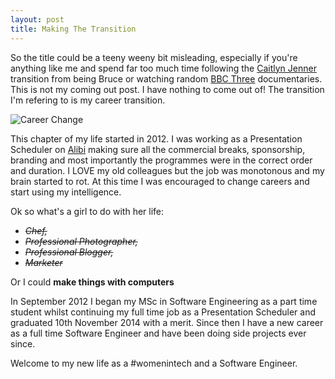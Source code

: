 ```yaml
---
layout: post
title: Making The Transition
---
```


So the title could be a teeny weeny bit misleading, especially if you're anything like me and spend far too much time following the [Caitlyn Jenner](https://www.google.co.uk/webhp?sourceid=chrome-instant&ion=1&espv=2&ie=UTF-8#q=caitlyn+jenner+transition) transition from being Bruce or watching random [BBC Three](http://www.bbc.co.uk/bbcthree) documentaries. This is not my coming out post. I have nothing to come out of! The transition I'm refering to is my career transition.

![Career Change](http://www.personalbrandingblog.com/wp-content/uploads/2014/01/shutterstock_160935986-300x199.jpg)

This chapter of my life started in 2012. I was working as a Presentation Scheduler on [Alibi](http://alibi.uktv.co.uk/) making sure all the commercial breaks, sponsorship, branding and most importantly the programmes were in the correct order and duration. I LOVE my old colleagues but the job was monotonous and my brain started to rot. At this time I was encouraged to change careers and start using my intelligence.

Ok so what's a girl to do with her life:


- *<s>Chef,</s>*
- *<s>Professional Photographer,</s>*
- *<s>Professional Blogger,</s>*
- *<s>Marketer</s>*


Or I could **make things with computers**

In September 2012 I began my MSc in Software Engineering as a part time student whilst continuing my full time job as a Presentation Scheduler and graduated 10th November 2014 with a merit. Since then I have a new career as a full time Software Engineer and have been doing side projects ever since.

Welcome to my new life as a #womenintech and a Software Engineer.

